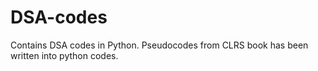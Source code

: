 # DSA-codes
Contains DSA codes in  Python. Pseudocodes from CLRS book has been written into python codes. 
